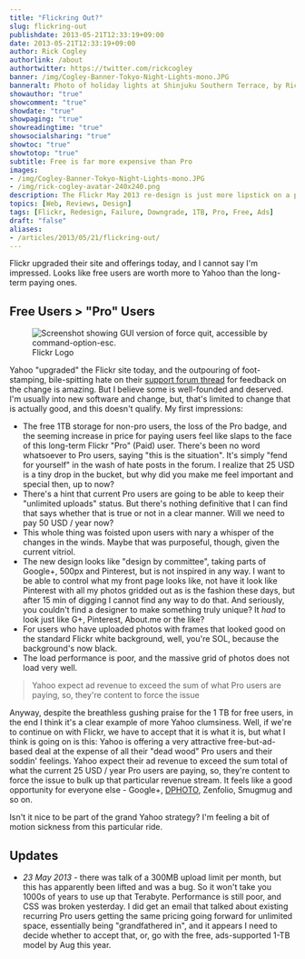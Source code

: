 ```yaml
---
title: "Flickring Out?"
slug: flickring-out
publishdate: 2013-05-21T12:33:19+09:00
date: 2013-05-21T12:33:19+09:00
author: Rick Cogley
authorlink: /about
authortwitter: https://twitter.com/rickcogley
banner: /img/Cogley-Banner-Tokyo-Night-Lights-mono.JPG
banneralt: Photo of holiday lights at Shinjuku Southern Terrace, by Rick Cogley.
showauthor: "true"
showcomment: "true"
showdate: "true"
showpaging: "true"
showreadingtime: "true"
showsocialsharing: "true"
showtoc: "true"
showtotop: "true"
subtitle: Free is far more expensive than Pro
images:
- /img/Cogley-Banner-Tokyo-Night-Lights-mono.JPG
- /img/rick-cogley-avatar-240x240.png
description: The Flickr May 2013 re-design is just more lipstick on a pig.
topics: [Web, Reviews, Design]
tags: [Flickr, Redesign, Failure, Downgrade, 1TB, Pro, Free, Ads]
draft: "false"
aliases:
- /articles/2013/05/21/flickring-out/
---
```


Flickr upgraded their site and offerings today, and I cannot say I'm impressed. Looks like free users are worth more to Yahoo than the long-term paying ones.

<!--more--> 

## Free Users > "Pro" Users

<figure class="photo-inline-right">
<img class="photo200 pure-img" src="/img/flickr-logo.png" alt="Screenshot showing GUI version of force quit, accessible by command-option-esc.">
<figcaption>Flickr Logo</figcaption>
</figure>

Yahoo "upgraded" the Flickr site today, and the outpouring of foot-stamping, bile-spitting hate on their [support forum thread][1] for feedback on the change is amazing. But I believe some is well-founded and deserved. I'm usually into new software and change, but, that's limited to change that is actually good, and this doesn't qualify. My first impressions: 

* The free 1TB storage for non-pro users, the loss of the Pro badge, and the seeming increase in price for paying users feel like slaps to the face of this long-term Flickr "Pro" (Paid) user. There's been no word whatsoever to Pro users, saying "this is the situation". It's simply "fend for yourself" in the wash of hate posts in the forum. I realize that 25 USD is a tiny drop in the bucket, but why did you make me feel important and special then, up to now? 
* There's a hint that current Pro users are going to be able to keep their "unlimited uploads" status. But there's nothing definitive that I can find that says whether that is true or not in a clear manner. Will we need to pay 50 USD / year now? 
* This whole thing was foisted upon users with nary a whisper of the changes in the winds. Maybe that was purposeful, though, given the current vitriol.
* The new design looks like "design by committee", taking parts of Google+, 500px and Pinterest, but is not inspired in any way. I want to be able to control what my front page looks like, not have it look like Pinterest with all my photos gridded out as is the fashion these days, but after 15 min of digging I cannot find any way to do that. And seriously, you couldn't find a designer to make something truly unique? It _had_ to look just like G+, Pinterest, About.me or the like? 
* For users who have uploaded photos with frames that looked good on the standard Flickr white background, well, you're SOL, because the background's now black. 
* The load performance is poor, and the massive grid of photos does not load very well. 

<blockquote class="left">Yahoo expect ad revenue to exceed the sum of what Pro users are paying, so, they're content to force the issue</blockquote>

Anyway, despite the breathless gushing praise for the 1 TB for free users, in the end I think it's a clear example of more Yahoo clumsiness. Well, if we're to continue on with Flickr, we have to accept that it is what it is, but what I think is going on is this: Yahoo is offering a very attractive free-but-ad-based deal at the expense of all their "dead wood" Pro users and their soddin' feelings. Yahoo expect their ad revenue to exceed the sum total of what the current 25 USD / year Pro users are paying, so, they're content to force the issue to bulk up that particular revenue stream. It feels like a good opportunity for everyone else - Google+, [DPHOTO][2], Zenfolio, Smugmug and so on.

Isn't it nice to be part of the grand Yahoo strategy? I'm feeling a bit of motion sickness from this particular ride.

## Updates
  
* _23 May 2013_ - there was talk of a 300MB upload limit per month, but this has apparently been lifted and was a bug. So it won't take you 1000s of years to use up that Terabyte. Performance is still poor, and CSS was broken yesterday. I did get an email that talked about existing recurring Pro users getting the same pricing going forward for unlimited space, essentially being "grandfathered in", and it appears I need to decide whether to accept that, or, go with the free, ads-supported 1-TB model by Aug this year.

[1]:	http://www.flickr.com/help/forum/en-us/72157633547442506/ "Flickr Support Forum Thread"
[2]:	http://www.dphoto.com "DPHOTO"
